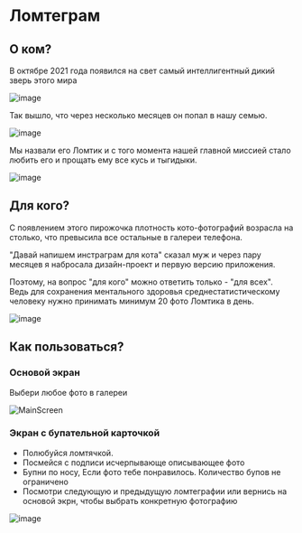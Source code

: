 # Ломтеграм
## О ком?
В октябре 2021 года появился на свет самый интеллигентный дикий зверь этого мира

![image](https://github.com/user-attachments/assets/a8fe09cd-10dc-4560-8ae8-be7fa1165bbe)

Так вышло, что через несколько месяцев он попал в нашу семью.

![image](https://github.com/user-attachments/assets/9f74d22b-5e7f-4eac-80ef-e7f6f8291d53)

Мы назвали его Ломтик и с того момента нашей главной миссией стало любить его и прощать ему все кусь и тыгидыки.

![image](https://github.com/user-attachments/assets/d306a9f1-46a3-4482-9582-84ac0daab7bf)

## Для кого?
С появлением этого пирожочка плотность кото-фотографий возрасла на столько, что превысила все остальные в галереи телефона.

"Давай напишем инстраграм для кота" сказал муж и через пару месяцев я набросала дизайн-проект и первую версию приложения.

Поэтому, на вопрос "для кого" можно ответить только - "для всех". Ведь для сохранения ментального здоровья среднестатистическому человеку нужно принимать минимум 20 фото Ломтика в день.

![image](https://github.com/user-attachments/assets/b1734efe-79f6-44cf-a09a-e1583c51eb28)

## Как пользоваться?

### Основой экран

Выбери любое фото в галереи

![MainScreen](https://github.com/user-attachments/assets/ae00b3ed-f3a7-4412-9315-24e1102caee9)

### Экран с бупательной карточкой

- Полюбуйся ломтячкой.
- Посмейся с подписи исчерпывающе описывающее фото
- Бупни по носу, Если фото тебе понравилось. Количество бупов не ограничено
- Посмотри следующую и предыдущую ломтеграфии или вернись на основой экрн, чтобы выбрать конкретную фотографию

![image](https://github.com/user-attachments/assets/00df0703-77eb-4c83-9240-96ca763ca054)
